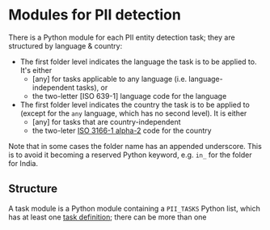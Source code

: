 # Modules for PII detection

There is a Python module for each PII entity detection task; they are structured
by language & country:
 * The first folder level indicates the language the task is to be applied to.
   It's either
     - [any] for tasks applicable to any language (i.e. language-independent
       tasks), or
	 - the two-letter [ISO 639-1] language code for the language
 * The first folder level indicates the country the task is to be applied to
   (except for the `any` language, which has no second level). It is either
     - [any] for tasks that are country-independent
	 - the two-leter [ISO 3166-1 alpha-2] code for the country
	 
Note that in some cases the folder name has an appended underscore. This is to
avoid it becoming a reserved Python keyword, e.g. `in_` for the folder for
India.


## Structure

A task module is a Python module containing a `PII_TASKS` Python list, which
has at least one [task definition]; there can be more than one
	 
	 
[ISO 639 1]: https://en.wikipedia.org/wiki/List_of_ISO_639-1_codes
[ISO 3166-1 alpha-2]: https://en.wikipedia.org/wiki/ISO_3166-1_alpha-2
[task definition]: https://github.com/piisa/pii-extract-base/doc/tasks.md
